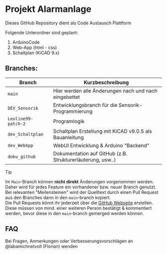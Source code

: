 # Projekt Alarmanlage

Dieses GitHub Repository dient als Code Austausch Plattform

Folgende Unterordner sind geplant:
1. ArduinoCode
2. Web-App (html - css)
3. Schaltplan (KiCAD 9.x)


## Branches:

| Branch                | Kurzbeschreibung                                              |
| ---                   | ---                                                           |
| `main`                | Hier werden alle Änderungen nach und nach eingebettet         |
| `DEV_Sensorik`        | Entwicklungsbranch für die Sensorik-Programmierung            |
| `Leoline99-patch-2`   | Programlogik                                                  |
| `dev_Schaltplan`      | Schaltplan Erstellung mit KiCAD v9.0.5 als Bauanleitung       |
| `dev_WebApp`          | WebUI Entwicklung & Arduino "Backend"                         |
| `doku_github`         | Dokumentation auf GitHub (z.B. Strukturerläuterung, usw..)    |

> [!TIP]
> Im `Main`-Branch können **nicht direkt** Änderungen vorgenommen werden.  
> Daher wird für jedes Feature ein vorhandener bzw. neuer Branch genutzt.  
> Bei relevanten "Meilensteinen" wird der Quelltext durch einen Pull Request aus den Branches dann in den `main`-branch kopiert.  
> Die Pull Requests könnt ihr jederzeit über die [GitHub Webseite](https://github.com/labamichnetvoll/HM_MechInt_Alarmanlage/) erstellen.
> Diese müssen von mind. einer weiteren Person bestätigt & kommentiert werden, bevor diese in den `main`-branch gemerged werden können.

## FAQ
Bei Fragen, Anmerkungen oder Verbesserungsvorschlägen an @labamichnetvoll (Florian) wenden



